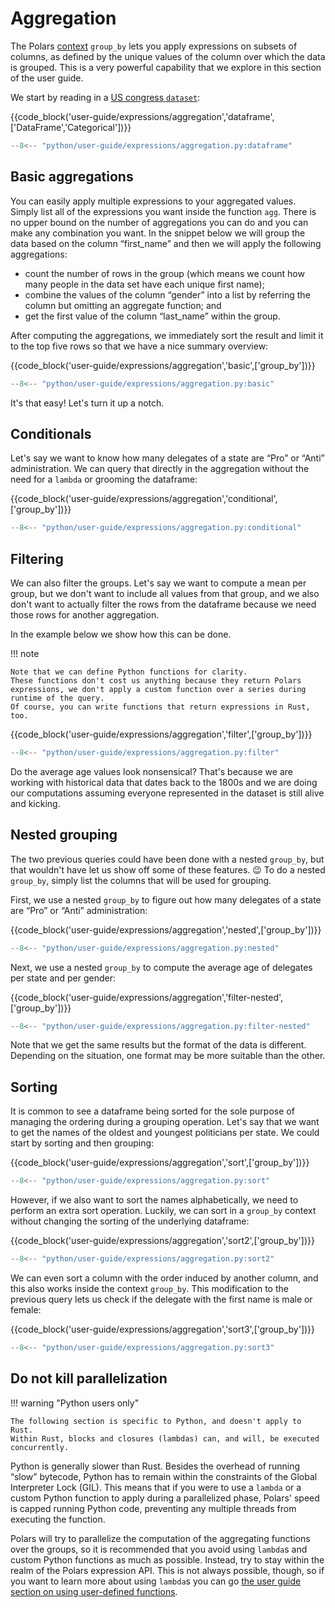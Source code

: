 # Aggregation

The Polars [context](../concepts/expressions-and-contexts.md#contexts) `group_by` lets you apply
expressions on subsets of columns, as defined by the unique values of the column over which the data
is grouped. This is a very powerful capability that we explore in this section of the user guide.

We start by reading in a
[US congress `dataset`](https://github.com/unitedstates/congress-legislators):

{{code_block('user-guide/expressions/aggregation','dataframe',['DataFrame','Categorical'])}}

```python exec="on" result="text" session="user-guide/expressions"
--8<-- "python/user-guide/expressions/aggregation.py:dataframe"
```

## Basic aggregations

You can easily apply multiple expressions to your aggregated values. Simply list all of the
expressions you want inside the function `agg`. There is no upper bound on the number of
aggregations you can do and you can make any combination you want. In the snippet below we will
group the data based on the column “first_name” and then we will apply the following aggregations:

- count the number of rows in the group (which means we count how many people in the data set have
  each unique first name);
- combine the values of the column “gender” into a list by referring the column but omitting an
  aggregate function; and
- get the first value of the column “last_name” within the group.

After computing the aggregations, we immediately sort the result and limit it to the top five rows
so that we have a nice summary overview:

{{code_block('user-guide/expressions/aggregation','basic',['group_by'])}}

```python exec="on" result="text" session="user-guide/expressions"
--8<-- "python/user-guide/expressions/aggregation.py:basic"
```

It's that easy! Let's turn it up a notch.

## Conditionals

Let's say we want to know how many delegates of a state are “Pro” or “Anti” administration. We can
query that directly in the aggregation without the need for a `lambda` or grooming the dataframe:

{{code_block('user-guide/expressions/aggregation','conditional',['group_by'])}}

```python exec="on" result="text" session="user-guide/expressions"
--8<-- "python/user-guide/expressions/aggregation.py:conditional"
```

## Filtering

We can also filter the groups. Let's say we want to compute a mean per group, but we don't want to
include all values from that group, and we also don't want to actually filter the rows from the
dataframe because we need those rows for another aggregation.

In the example below we show how this can be done.

!!! note

    Note that we can define Python functions for clarity.
    These functions don't cost us anything because they return Polars expressions, we don't apply a custom function over a series during runtime of the query.
    Of course, you can write functions that return expressions in Rust, too.

{{code_block('user-guide/expressions/aggregation','filter',['group_by'])}}

```python exec="on" result="text" session="user-guide/expressions"
--8<-- "python/user-guide/expressions/aggregation.py:filter"
```

Do the average age values look nonsensical? That's because we are working with historical data that
dates back to the 1800s and we are doing our computations assuming everyone represented in the
dataset is still alive and kicking.

## Nested grouping

The two previous queries could have been done with a nested `group_by`, but that wouldn't have let
us show off some of these features. 😉 To do a nested `group_by`, simply list the columns that will
be used for grouping.

First, we use a nested `group_by` to figure out how many delegates of a state are “Pro” or “Anti”
administration:

{{code_block('user-guide/expressions/aggregation','nested',['group_by'])}}

```python exec="on" result="text" session="user-guide/expressions"
--8<-- "python/user-guide/expressions/aggregation.py:nested"
```

Next, we use a nested `group_by` to compute the average age of delegates per state and per gender:

{{code_block('user-guide/expressions/aggregation','filter-nested',['group_by'])}}

```python exec="on" result="text" session="user-guide/expressions"
--8<-- "python/user-guide/expressions/aggregation.py:filter-nested"
```

Note that we get the same results but the format of the data is different. Depending on the
situation, one format may be more suitable than the other.

## Sorting

It is common to see a dataframe being sorted for the sole purpose of managing the ordering during a
grouping operation. Let's say that we want to get the names of the oldest and youngest politicians
per state. We could start by sorting and then grouping:

{{code_block('user-guide/expressions/aggregation','sort',['group_by'])}}

```python exec="on" result="text" session="user-guide/expressions"
--8<-- "python/user-guide/expressions/aggregation.py:sort"
```

However, if we also want to sort the names alphabetically, we need to perform an extra sort
operation. Luckily, we can sort in a `group_by` context without changing the sorting of the
underlying dataframe:

{{code_block('user-guide/expressions/aggregation','sort2',['group_by'])}}

```python exec="on" result="text" session="user-guide/expressions"
--8<-- "python/user-guide/expressions/aggregation.py:sort2"
```

We can even sort a column with the order induced by another column, and this also works inside the
context `group_by`. This modification to the previous query lets us check if the delegate with the
first name is male or female:

{{code_block('user-guide/expressions/aggregation','sort3',['group_by'])}}

```python exec="on" result="text" session="user-guide/expressions"
--8<-- "python/user-guide/expressions/aggregation.py:sort3"
```

## Do not kill parallelization

!!! warning "Python users only"

    The following section is specific to Python, and doesn't apply to Rust.
    Within Rust, blocks and closures (lambdas) can, and will, be executed concurrently.

Python is generally slower than Rust. Besides the overhead of running “slow” bytecode, Python has to
remain within the constraints of the Global Interpreter Lock (GIL). This means that if you were to
use a `lambda` or a custom Python function to apply during a parallelized phase, Polars' speed is
capped running Python code, preventing any multiple threads from executing the function.

Polars will try to parallelize the computation of the aggregating functions over the groups, so it
is recommended that you avoid using `lambda`s and custom Python functions as much as possible.
Instead, try to stay within the realm of the Polars expression API. This is not always possible,
though, so if you want to learn more about using `lambda`s you can go
[the user guide section on using user-defined functions](user-defined-python-functions.md).
